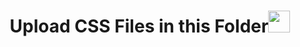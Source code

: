 <h1 align="center">Upload CSS Files in this Folder<img src="https://media.giphy.com/media/hvRJCLFzcasrR4ia7z/giphy.gif" width="35"></h1>
